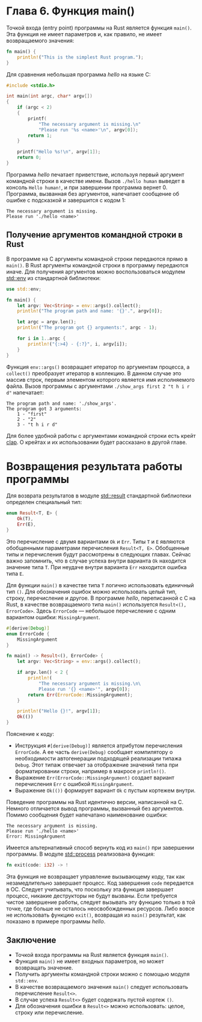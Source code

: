 # Глава 6. Функция main()

Точкой входа (entry point) программы на Rust является функция `main()`. Эта функция не имеет параметров и, как правило, не имеет возвращаемого значения:

```rust
fn main() {
    println!("This is the simplest Rust program.");
}
```

Для сравнения небольшая программа *hello* на языке C:

```c
#include <stdio.h>

int main(int argc, char* argv[])
{
    if (argc < 2)
    {
        printf(
            "The necessary argument is missing.\n"
            "Please run '%s <name>'\n", argv[0]);
        return 1;
    }

    printf("Hello %s!\n", argv[1]);
    return 0;
}
```

Программа *hello* печатает приветствие, используя первый аргумент командной строки в качестве имени. Вызов `./hello human` выведет в консоль `Hello human!`, и при завершении программа вернет 0. Программа, вызванная без аргументов, напечатает сообщение об ошибке с подсказкой и завершится с кодом 1:

```
The necessary argument is missing.
Please run './hello <name>'
```


## Получение аргументов командной строки в Rust

В программе на C аргументы командной строки передаются прямо в `main()`. В Rust аргументы командной строки в программу передаются иначе. Для получения аргументов можно воспользоваться модулем [std::env](https://doc.rust-lang.org/std/env) из стандартной библиотеки:

```rust
use std::env;

fn main() {
    let argv: Vec<String> = env::args().collect();
    println!("The program path and name: '{}'.", argv[0]);

    let argc = argv.len();
    println!("The program got {} arguments:", argc - 1);

    for i in 1..argc {
        println!("{:>4} - {:?}", i, argv[i]);
    }
}
```

Функция `env::args()` возвращает итератор по аргументам процесса, а `collect()` преобразует итератор в коллекцию. В данном случае это массив строк, первым элементом которого является имя исполняемого файла. Вызов программы с аргументами `./show_args first 2 "t h i r d"` напечатает:

```
The program path and name: './show_args'.
The program got 3 arguments:
    1 - "first"
    2 - "2"
    3 - "t h i r d"
```

Для более удобной работы с аргументами командной строки есть крейт [clap](https://docs.rs/clap/latest/clap/). О крейтах и их использовании будет рассказано в другой главе.


# Возвращения результата работы программы

Для возврата результатов в модуле [std::result](https://doc.rust-lang.org/std/result/) стандартной библиотеки определен специальный тип:

```rust
enum Result<T, E> {
    Ok(T),
    Err(E),
}
```

Это перечисление с двумя вариантами `Ok` и `Err`. Типы `T` и `E` являются обобщенными параметрами перечисления `Result<T, E>`. Обобщенные типы и перечисления будут рассмотрены в следующих главах. Сейчас важно запомнить, что в случае успеха внутри варианта `Ok` находится значение типа `T`. При неудаче внутри варианта `Err` находится ошибка типа `E`.

Для функции `main()` в качестве типа `T` логично использовать единичный тип `()`. Для обозначения ошибок можно использовать целый тип, строку, перечисление и другое. В программе *hello*, переписанной с C на Rust, в качестве возвращаемого типа `main()` используется `Result<(), ErrorCode>`. Здесь `ErrorCode` — небольшое перечисление с одним вариантом ошибки: `MissingArgument`.

```rust
#[derive(Debug)]
enum ErrorCode {
    MissingArgument
}

fn main() -> Result<(), ErrorCode> {
    let argv: Vec<String> = env::args().collect();

    if argv.len() < 2 {
        println!(
            "The necessary argument is missing.\n\
            Please run '{} <name>'", argv[0]);
        return Err(ErrorCode::MissingArgument);
    }

    println!("Hello {}!", argv[1]);
    Ok(())
}
```

Пояснение к коду:
- Инструкция `#[derive(Debug)]` является атрибутом перечисления `ErrorCode`. А ее часть `derive(Debug)` сообщает компилятору о необходимости автогенерации подходящей реализации типажа `Debug`. Этот типаж отвечает за отображение значений типа при форматировании строки, например в макросе `println!()`.
- Выражение `Err(ErrorCode::MissingArgument)` создает вариант перечисления `Err` с ошибкой `MissingArgument`.
- Выражение `Ok(())` формирует вариант `Ok` с пустым кортежем внутри.

Поведение программы на Rust идентично версии, написанной на C. Немного отличается вывод программы, вызванный без аргументов. Помимо сообщения будет напечатано наименование ошибки:

```
The necessary argument is missing.
Please run './hello <name>'
Error: MissingArgument
```


Имеется альтернативный способ вернуть код из `main()` при завершении программы. В модуле [std::process](https://doc.rust-lang.org/stable/std/process/) реализована функция:

```rust
fn exit(code: i32) -> !
```

Эта функция не возвращает управление вызывающему коду, так как незамедлительно завершает процесс. Код завершения `code` передается в ОС. Следует учитывать, что поскольку эта функция завершает процесс, никакие деструкторы не будут вызваны. Если требуется чистое завершение работы, следует вызывать эту функцию только в той точке, где больше не осталось неосвобожденных ресурсов. Либо вовсе не использовать функцию `exit()`, возвращая из `main()` результат, как показано в примере программы *hello*.


## Заключение

- Точкой входа программы на Rust является функция `main()`.
- Функция `main()` не имеет входных параметров, но может возвращать значение.
- Получить аргументы командной строки можно с помощью модуля `std::env`.
- В качестве возвращаемого значения `main()` следует использовать перечисление `Result<>`.
- В случае успеха `Result<>` будет содержать пустой кортеж `()`.
- Для обозначения ошибки в `Result<>` можно использовать: целое, строку или перечисление.
